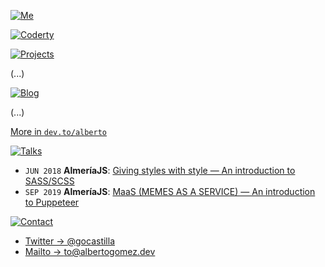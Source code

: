 [![Me](https://i.imgur.com/qIzgGrS.png)]()

[![Coderty](https://i.imgur.com/Fjb4KrB.png)]()

[![Projects](https://i.imgur.com/H8Dz9j8.png)]()

(...)

[![Blog](https://i.imgur.com/7mFqFEf.png)]()

(...)

[More in `dev.to/alberto`](https://dev.to/alberto)

[![Talks](https://i.imgur.com/pNMAmIZ.png)]()

- `JUN 2018` **AlmeríaJS**: [Giving styles with style — An introduction to SASS/SCSS](https://www.meetup.com/es-ES/almeriajs/events/251239618)
- `SEP 2019` **AlmeríaJS**: [MaaS (MEMES AS A SERVICE) — An introduction to Puppeteer](https://www.meetup.com/es-ES/almeriajs/events/264731238)

[![Contact](https://i.imgur.com/laV7jbN.png)]()

- [Twitter → @gocastilla](https://twitter.com/gocastilla)
- [Mailto → to@albertogomez.dev](mailto:to@albertogomez.dev)
